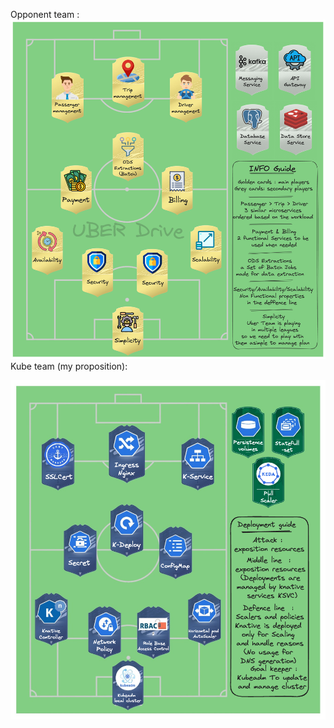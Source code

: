 Opponent team :
![Opponent](https://github.com/hajedkh/kubeball/blob/79ba347a88f18da09955f7026e8e4afb628028c1/KubeBall-UberDrive.png?raw=true)
Kube team (my proposition):

![kube](https://github.com/hajedkh/kubeball/blob/79ba347a88f18da09955f7026e8e4afb628028c1/ourTeamFinal.png?raw=true)
